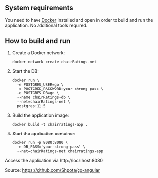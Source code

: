 ## System requirements 
You need to have [Docker](https://www.docker.com) 
installed and open in order to build and run the application.
No additional tools required. 

## How to build and run
1. Create a Docker network:
    ```shell script
    docker network create chairRatings-net
    ```
2. Start the DB:
    ```shell script
    docker run \
      -e POSTGRES_USER=go \
      -e POSTGRES_PASSWORD=your-strong-pass \
      -e POSTGRES_DB=go \
      --name chairRatings-db \
      --net=chairRatings-net \
      postgres:11.5
    ```
3. Build the application image:
    ```shell script
    docker build -t chairratings-app .
    ```
4. Start the application container:
    ```shell script
    docker run -p 8080:8080 \
      -e DB_PASS='your-strong-pass' \
      --net=chairRatings-net chairratings-app
    ```
Access the application via http://localhost:8080

Source: https://github.com/Shpota/go-angular
